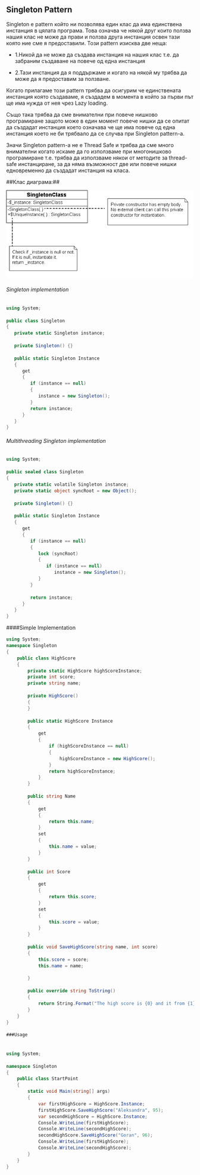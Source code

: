 ## Singleton Pattern ##
Singleton e pattern който ни позволява един клас да има единствена инстанция в цялата програма. Това означва че някой друг които ползва нашия клас не може да прави и ползва друга инстанция освен тази която ние сме я предоставили. Този pattern изисква две неща:

- 1.Никой да не може да създава инстанция на нашия клас т.е. да забраним създаване на повече од една инстанция

- 2.Тази инстанция да я поддържаме и когато на някой му трябва да може да я предоставим за ползване.

Когато прилагаме този pattern трябва да oсигурим че единствената инстанция която създаваме, я създадем в момента в който за първи път ще има нужда от нея чрез Lаzy loading.

Също така трябва да сме внимателни при повече нишково програмиране защото може в един момент повече нишки да се опитат да създадат инстанция което означава че ще има повече од една инстанция което не би трябвало да се случва при Singleton pattern-a. 
 
Значи Singleton pattern-a не е Thread Safe и трябва да сме много внимателни когато искаме да го използваме при многонишково програмиране т.е. трябва да използваме някои от методите за thread-safe инстанциране, за да няма възможност две или повече нишки едновременно да създадат инстанция на класа.

##Клас диаграма:##

![](singleton-img.gif)

 
###### Singleton implementation
~~~c#
using System;

public class Singleton
{
   private static Singleton instance;

   private Singleton() {}

   public static Singleton Instance
   {
      get
      {
         if (instance == null)
         {
            instance = new Singleton();
         }
         return instance;
      }
   }
}
~~~
 
###### Multithreading Singleton implementation
~~~c#
using System;

public sealed class Singleton
{
   private static volatile Singleton instance;
   private static object syncRoot = new Object();

   private Singleton() {}

   public static Singleton Instance
   {
      get 
      {
         if (instance == null) 
         {
            lock (syncRoot) 
            {
               if (instance == null) 
                  instance = new Singleton();
            }
         }

         return instance;
      }
   }
}
~~~

####Simple Implementation
~~~c#
using System;
namespace Singleton
{
    public class HighScore
    {
        private static HighScore highScoreInstance;
        private int score;
        private string name;

        private HighScore()
        {
        }

        public static HighScore Instance
        {
            get
            {
                if (highScoreInstance == null)
                {
                    highScoreInstance = new HighScore();
                }
                return highScoreInstance;
            }
        }

        public string Name
        {
            get
            {
                return this.name;
            }
            set
            {
                this.name = value;
            }
        }

        public int Score
        {
            get
            {
                return this.score;
            }
            set
            {
                this.score = value;
            }
        }

        public void SaveHighScore(string name, int score)
        {
            this.score = score;
            this.name = name;

        }

        public override string ToString()
        {
            return String.Format("The high score is {0} and it from {1}", this.name, this.score);
        }
    }
}

###Usage


using System;

namespace Singleton
{
    public class StartPoint
    {
        static void Main(string[] args)
        {
            var firstHighScore = HighScore.Instance;
            firstHighScore.SaveHighScore("Aleksandra", 95);
            var secondHighScore = HighScore.Instance;
            Console.WriteLine(firstHighScore);
            Console.WriteLine(secondHighScore);
            secondHighScore.SaveHighScore("Goran", 96);
            Console.WriteLine(firstHighScore);
            Console.WriteLine(secondHighScore);
        }
    }
}

~~~